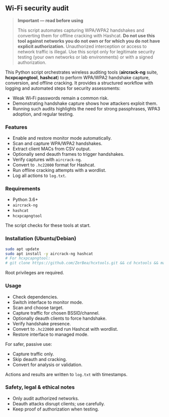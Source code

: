 ## Wi‑Fi security audit

> **Important — read before using**
>
> This script automates capturing WPA/WPA2 handshakes and converting them for offline cracking with Hashcat. **Do not use this tool against networks you do not own or for which you do not have explicit authorization.** Unauthorized interception or access to network traffic is illegal. Use this script only for legitimate security testing (your own networks or lab environments) or with a signed authorization.
> 

This Python script orchestrates wireless auditing tools (**aircrack-ng** suite, **hcxpcapngtool**, **hashcat**) to perform WPA/WPA2 handshake capture, conversion, and offline cracking. It provides a structured workflow with logging and automated steps for security assessments:

* Weak Wi‑Fi passwords remain a common risk.
* Demonstrating handshake capture shows how attackers exploit them.
* Running such audits highlights the need for strong passphrases, WPA3 adoption, and regular testing.

### Features

* Enable and restore monitor mode automatically.
* Scan and capture WPA/WPA2 handshakes.
* Extract client MACs from CSV output.
* Optionally send deauth frames to trigger handshakes.
* Verify captures with `aircrack-ng`.
* Convert to `.hc22000` format for Hashcat.
* Run offline cracking attempts with a wordlist.
* Log all actions to `log.txt`.

### Requirements

* Python 3.6+
* `aircrack-ng`
* `hashcat`
* `hcxpcapngtool`

The script checks for these tools at start.

### Installation (Ubuntu/Debian)

```bash
sudo apt update
sudo apt install -y aircrack-ng hashcat
# For hcxpcapngtool:
# git clone https://github.com/ZerBea/hcxtools.git && cd hcxtools && make && sudo make install
```

Root privileges are required.

### Usage

* Check dependencies.
* Switch interface to monitor mode.
* Scan and choose target.
* Capture traffic for chosen BSSID/channel.
* Optionally deauth clients to force handshake.
* Verify handshake presence.
* Convert to `.hc22000` and run Hashcat with wordlist.
* Restore interface to managed mode.

For safer, passive use:

* Capture traffic only.
* Skip deauth and cracking.
* Convert for analysis or validation.

Actions and results are written to `log.txt` with timestamps.

### Safety, legal & ethical notes

* Only audit authorized networks.
* Deauth attacks disrupt clients; use carefully.
* Keep proof of authorization when testing.

